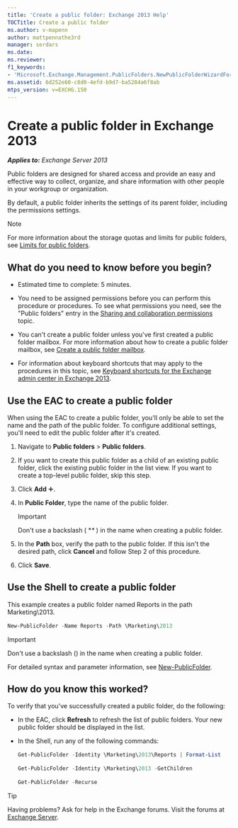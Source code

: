 ```yaml
---
title: 'Create a public folder: Exchange 2013 Help'
TOCTitle: Create a public folder
ms.author: v-mapenn
author: mattpennathe3rd
manager: serdars
ms.date:
ms.reviewer:
f1_keywords:
- 'Microsoft.Exchange.Management.PublicFolders.NewPublicFolderWizardForm.NewPublicFolderWizardPage'
ms.assetid: 6d252e60-c8d0-4efd-b9d7-ba5284a6f8ab
mtps_version: v=EXCHG.150
---
```


# Create a public folder in Exchange 2013

_**Applies to:** Exchange Server 2013_

Public folders are designed for shared access and provide an easy and effective way to collect, organize, and share information with other people in your workgroup or organization.

By default, a public folder inherits the settings of its parent folder, including the permissions settings.

> [!NOTE]
> For more information about the storage quotas and limits for public folders, see [Limits for public folders](limits-for-public-folders-exchange-2013-help.md).

## What do you need to know before you begin?

- Estimated time to complete: 5 minutes.

- You need to be assigned permissions before you can perform this procedure or procedures. To see what permissions you need, see the "Public folders" entry in the [Sharing and collaboration permissions](https://technet.microsoft.com/library/b7fa4b7c-1266-45bd-a14b-f66be0459cc5.aspx) topic.

- You can't create a public folder unless you've first created a public folder mailbox. For more information about how to create a public folder mailbox, see [Create a public folder mailbox](create-public-folder-mailbox-exchange-2013-help.md).

- For information about keyboard shortcuts that may apply to the procedures in this topic, see [Keyboard shortcuts for the Exchange admin center in Exchange 2013](keyboard-shortcuts-in-the-exchange-admin-center-2013-help.md).

## Use the EAC to create a public folder

When using the EAC to create a public folder, you'll only be able to set the name and the path of the public folder. To configure additional settings, you'll need to edit the public folder after it's created.

1. Navigate to **Public folders** \> **Public folders**.

2. If you want to create this public folder as a child of an existing public folder, click the existing public folder in the list view. If you want to create a top-level public folder, skip this step.

3. Click **Add** ![Add Icon](images/ITPro_EAC_AddIcon.gif).

4. In **Public Folder**, type the name of the public folder.

    > [!IMPORTANT]
    > Don't use a backslash ( **\** ) in the name when creating a public folder.

5. In the **Path** box, verify the path to the public folder. If this isn't the desired path, click **Cancel** and follow Step 2 of this procedure.

6. Click **Save**.

## Use the Shell to create a public folder

This example creates a public folder named Reports in the path Marketing\2013.

```powershell
New-PublicFolder -Name Reports -Path \Marketing\2013
```

> [!IMPORTANT]
> Don't use a backslash (\) in the name when creating a public folder.

For detailed syntax and parameter information, see [New-PublicFolder](https://docs.microsoft.com/powershell/module/exchange/sharing-and-collaboration/new-publicfolder).

## How do you know this worked?

To verify that you've successfully created a public folder, do the following:

- In the EAC, click **Refresh** to refresh the list of public folders. Your new public folder should be displayed in the list.

- In the Shell, run any of the following commands:

  ```powershell
  Get-PublicFolder -Identity \Marketing\2013\Reports | Format-List
  ```

  ```powershell
  Get-PublicFolder -Identity \Marketing\2013 -GetChildren
  ```

  ```powershell
  Get-PublicFolder -Recurse
  ```

> [!TIP]
> Having problems? Ask for help in the Exchange forums. Visit the forums at [Exchange Server](https://go.microsoft.com/fwlink/p/?linkId=60612).
